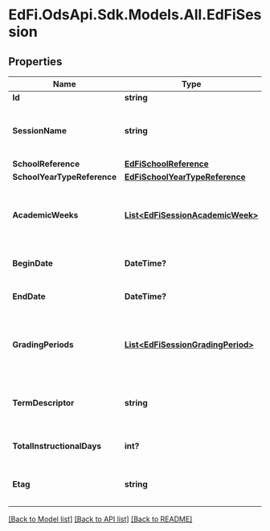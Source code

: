 # EdFi.OdsApi.Sdk.Models.All.EdFiSession
## Properties

Name | Type | Description | Notes
------------ | ------------- | ------------- | -------------
**Id** | **string** |  | 
**SessionName** | **string** | The identifier for the calendar for the academic session (e.g., 2010/11, 2011 Summer). | 
**SchoolReference** | [**EdFiSchoolReference**](EdFiSchoolReference.md) |  | 
**SchoolYearTypeReference** | [**EdFiSchoolYearTypeReference**](EdFiSchoolYearTypeReference.md) |  | 
**AcademicWeeks** | [**List&lt;EdFiSessionAcademicWeek&gt;**](EdFiSessionAcademicWeek.md) | An unordered collection of sessionAcademicWeeks. The academic weeks associated with the school year. | [optional] 
**BeginDate** | **DateTime?** | Month, day, and year of the first day of the Session. | 
**EndDate** | **DateTime?** | Month, day and year of the last day of the Session. | 
**GradingPeriods** | [**List&lt;EdFiSessionGradingPeriod&gt;**](EdFiSessionGradingPeriod.md) | An unordered collection of sessionGradingPeriods. Grading periods associated with the session. | [optional] 
**TermDescriptor** | **string** | An descriptor value indicating the term (e.g. &#39;Fall Semester&#39;, &#39;Second Quarter&#39;, &#39;Summer Semester&#39;, etc.). | 
**TotalInstructionalDays** | **int?** | The total number of instructional days in the school calendar. | 
**Etag** | **string** | A unique system-generated value that identifies the version of the resource. | [optional] 

[[Back to Model list]](../README.md#documentation-for-models) [[Back to API list]](../README.md#documentation-for-api-endpoints) [[Back to README]](../README.md)

